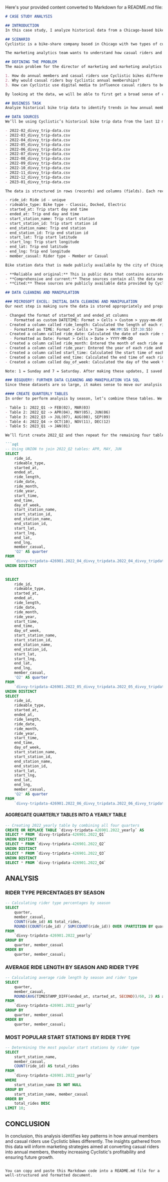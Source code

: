Here's your provided content converted to Markdown for a README.md file:

```markdown
# CASE STUDY ANALYSIS

## INTRODUCTION
In this case study, I analyze historical data from a Chicago-based bike-share company to identify trends in how their customers use bikes differently.

## SCENARIO
Cyclistic is a bike-share company based in Chicago with two types of customers. Customers who purchase single-ride or full-day passes are known as casual riders, while those who purchase annual memberships are known as members. Cyclistic’s financial analysts have concluded that annual members are much more profitable than casual riders. The director of marketing believes the company’s future success depends on maximizing the number of annual memberships.

The marketing analytics team wants to understand how casual riders and annual members use Cyclistic bikes differently. From these insights, the team will design a new marketing strategy to convert casual riders into annual members. The primary stakeholders for this project include Cyclistic’s director of marketing and the Cyclistic executive team. The Cyclistic marketing analytics team are secondary stakeholders.

## DEFINING THE PROBLEM
The main problem for the director of marketing and marketing analytics team is this: design marketing strategies aimed at converting Cyclistic’s casual riders into annual members. There are three questions that will guide this future marketing program. For my scope on this project, I will analyze the first question:

1. How do annual members and casual riders use Cyclistic bikes differently?
2. Why would casual riders buy Cyclistic annual memberships?
3. How can Cyclistic use digital media to influence casual riders to become members?

By looking at the data, we will be able to first get a broad sense of certain patterns that are occurring in the two different groups. Understanding the differences will provide more accurate customer profiles for each group. These insights will help the marketing analytics team design high-quality targeted marketing for converting casual riders into members. For the Cyclistic executive team, these insights will help Cyclistic maximize the number of annual members and will fuel future growth for the company.

## BUSINESS TASK
Analyze historical bike trip data to identify trends in how annual members and casual riders use Cyclistic bikes differently.

## DATA SOURCES
We’ll be using Cyclistic’s historical bike trip data from the last 12 months, which is publicly available [here](https://divvy-tripdata.s3.amazonaws.com/index.html). The data is made available by Motivate International Inc. under this [license](https://divvybikes.com/data-license-agreement). The data is stored in spreadsheets. There are 12 .CSV files total:

- 2022-02_divvy_trip-data.csv
- 2022-03_divvy_trip-data.csv
- 2022-04_divvy_trip-data.csv
- 2022-05_divvy_trip-data.csv
- 2022-06_divvy_trip-data.csv
- 2022-07_divvy_trip-data.csv
- 2022-08_divvy_trip-data.csv
- 2022-09_divvy_trip-data.csv
- 2022-10_divvy_trip-data.csv
- 2022-11_divvy_trip-data.csv
- 2022-12_divvy_trip-data.csv
- 2023-01_divvy_trip-data.csv

The data is structured in rows (records) and columns (fields). Each record represents one trip, and each trip has a unique field that identifies it: ride_id. Each trip is anonymized and includes the following fields:

- ride_id: Ride id - unique
- rideable_type: Bike type - Classic, Docked, Electric
- started_at: Trip start day and time
- ended_at: Trip end day and time
- start_station_name: Trip start station
- start_station_id: Trip start station id
- end_station_name: Trip end station
- end_station_id: Trip end station id
- start_lat: Trip start latitude
- start_lng: Trip start longitude
- end_lat: Trip end latitude
- end_lng: Trip end longitude
- member_casual: Rider type - Member or Casual

Bike station data that is made publicly available by the city of Chicago will also be used. It can be downloaded [here](https://data.cityofchicago.org/Transportation/Divvy-Bicycle-Stations/bbyy-e7gq/data). In terms of bias and credibility, both data sources we are using are ROCCC:

- **Reliable and original:** This is public data that contains accurate, complete, and unbiased info on Cyclistic’s historical bike trips. It can be used to explore how different customer types are using Cyclistic bikes.
- **Comprehensive and current:** These sources contain all the data needed to understand the different ways members and casual riders use Cyclistic bikes. The data is from the past 12 months. It is current and relevant to the task at hand. This is important because the usefulness of data decreases as time passes.
- **Cited:** These sources are publicly available data provided by Cyclistic and the City of Chicago. Governmental agency data and vetted public data are typically good sources of data.

## DATA CLEANING AND MANIPULATION

### MICROSOFT EXCEL: INITIAL DATA CLEANING AND MANIPULATION
Our next step is making sure the data is stored appropriately and prepared for analysis. After downloading all 12 zip files and unzipping them, I housed the files in a temporary folder on my desktop. I also created subfolders for the .CSV files and the .XLS files so that I have a copy of the original data. Then, I launched Excel, opened each file, and chose to Save As an Excel Workbook file. For each .XLS file, I did the following:

- Changed the format of started_at and ended_at columns
  - Formatted as custom DATETIME: Format > Cells > Custom > yyyy-mm-dd h:mm:ss
- Created a column called ride_length: Calculated the length of each ride by subtracting the column started_at from the column ended_at (example: =D2-C2)
  - Formatted as TIME: Format > Cells > Time > HH:MM:SS (37:30:55)
- Created a column called ride_date: Calculated the date of each ride started using the DATE command (example: =DATE(YEAR(C2),MONTH(C2),DAY(C2)))
  - Formatted as Date: Format > Cells > Date > YYYY-MM-DD
- Created a column called ride_month: Entered the month of each ride and formatted as number (example: January: =1) Format > Cells > Number
- Created a column called ride_year: Entered the year of each ride and formatted as general Format > Cells > General > YYYY
- Created a column called start_time: Calculated the start time of each ride using the started_at column Formatted as TIME Format > Cells > Time > HH:MM:SS (37:30:55)
- Created a column called end_time: Calculated the end time of each ride using the ended_at column Formatted as TIME Format > Cells > Time > HH:MM:SS (37:30:55)
- Created a column called day_of_week: Calculated the day of the week that each ride started using the WEEKDAY command (example: =WEEKDAY(C2,1)) Formatted as a NUMBER with no decimals Format > Cells > Number (no decimals) > 1,2,3,4,5,6,7

Note: 1 = Sunday and 7 = Saturday. After making these updates, I saved each .XLS file as a new .CSV file.

### BIGQUERY: FURTHER DATA CLEANING AND MANIPULATION VIA SQL
Since these datasets are so large, it makes sense to move our analysis to a tool that is better suited for handling large datasets. I chose to use SQL via BigQuery. In order to continue processing the data in BigQuery, I created a bucket in Google Cloud Storage to upload all 12 files. I then created a project in BigQuery and uploaded these files as datasets. I’ve provided my initial cleaning and transformation SQL queries here for reference: `initial_setup_query.sql`.

#### CREATE QUARTERLY TABLES
In order to perform analysis by season, let’s combine these tables. We’ll create Q1, Q2, Q3, and Q4 tables for analysis. We’ll have two Q1 tables–one for 2022 and one for 2023–since we have FEB/MAR data from 2022 and JAN data from 2023:

- Table 1: 2022_Q1 -> FEB(02), MAR(03)
- Table 2: 2022_Q2 -> APR(04), MAY(05), JUN(06)
- Table 3: 2022_Q3 -> JUL(07), AUG(08), SEP(09)
- Table 4: 2022_Q4 -> OCT(10), NOV(11), DEC(12)
- Table 5: 2023_Q1 -> JAN(01)

We’ll first create 2022_Q2 and then repeat for the remaining four tables:

```sql
-- Using UNION to join 2022_Q2 tables: APR, MAY, JUN
SELECT 
    ride_id, 
    rideable_type, 
    started_at, 
    ended_at, 
    ride_length, 
    ride_date,
    ride_month,
    ride_year,
    start_time,
    end_time,
    day_of_week,
    start_station_name, 
    start_station_id, 
    end_station_name, 
    end_station_id, 
    start_lat, 
    start_lng, 
    end_lat, 
    end_lng, 
    member_casual,
    'Q2' AS quarter
FROM 
    `divvy-tripdata-426901.2022_04_divvy_tripdata.2022_04_divvy_tripdata`
UNION DISTINCT

  
SELECT 
    ride_id, 
    rideable_type, 
    started_at, 
    ended_at, 
    ride_length, 
    ride_date,
    ride_month,
    ride_year,
    start_time,
    end_time,
    day_of_week,
    start_station_name, 
    start_station_id, 
    end_station_name, 
    end_station_id, 
    start_lat, 
    start_lng, 
    end_lat, 
    end_lng, 
    member_casual,
    'Q2' AS quarter
FROM 
    `divvy-tripdata-426901.2022_05_divvy_tripdata.2022_05_divvy_tripdata`
UNION DISTINCT  
SELECT 
    ride_id, 
    rideable_type, 
    started_at, 
    ended_at, 
    ride_length, 
    ride_date,
    ride_month,
    ride_year,
    start_time,
    end_time,
    day_of_week,
    start_station_name, 
    start_station_id, 
    end_station_name, 
    end_station_id, 
    start_lat, 
    start_lng, 
    end_lat, 
    end_lng, 
    member_casual,
    'Q2' AS quarter
FROM 
    `divvy-tripdata-426901.2022_06_divvy_tripdata.2022_06_divvy_tripdata`
```

#### AGGREGATE QUARTERLY TABLES INTO A YEARLY TABLE
```sql
-- Creating 2022_yearly table by combining all four quarters
CREATE OR REPLACE TABLE `divvy-tripdata-426901.2022_yearly` AS
SELECT * FROM `divvy-tripdata-426901.2022_Q1`
UNION DISTINCT
SELECT * FROM `divvy-tripdata-426901.2022_Q2`
UNION DISTINCT
SELECT * FROM `divvy-tripdata-426901.2022_Q3`
UNION DISTINCT
SELECT * FROM `divvy-tripdata-426901.2022_Q4`
```

## ANALYSIS

### RIDER TYPE PERCENTAGES BY SEASON
```sql
-- Calculating rider type percentages by season
SELECT 
    quarter,
    member_casual,
    COUNT(ride_id) AS total_rides,
    ROUND((COUNT(ride_id) / SUM(COUNT(ride_id)) OVER (PARTITION BY quarter))*100, 2) AS percentage
FROM 
    `divvy-tripdata-426901.2022_yearly`
GROUP BY 
    quarter, member_casual
ORDER BY 
    quarter, member_casual;
```

### AVERAGE RIDE LENGTH BY SEASON AND RIDER TYPE
```sql
-- Calculating average ride length by season and rider type
SELECT 
    quarter,
    member_casual,
    ROUND(AVG(TIMESTAMP_DIFF(ended_at, started_at, SECOND))/60, 2) AS avg_ride_length_min
FROM 
    `divvy-tripdata-426901.2022_yearly`
GROUP BY 
    quarter, member_casual
ORDER BY 
    quarter, member_casual;
```

### MOST POPULAR START STATIONS BY RIDER TYPE
```sql
-- Determining the most popular start stations by rider type
SELECT 
    start_station_name,
    member_casual,
    COUNT(ride_id) AS total_rides
FROM 
    `divvy-tripdata-426901.2022_yearly`
WHERE 
    start_station_name IS NOT NULL
GROUP BY 
    start_station_name, member_casual
ORDER BY 
    total_rides DESC
LIMIT 10;
```

## CONCLUSION
In conclusion, this analysis identifies key patterns in how annual members and casual riders use Cyclistic bikes differently. The insights gathered from this data will inform marketing strategies aimed at converting casual riders into annual members, thereby increasing Cyclistic's profitability and ensuring future growth.
```

You can copy and paste this Markdown code into a README.md file for a well-structured and formatted document.